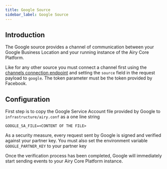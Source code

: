 ```yaml
---
title: Google Source
sidebar_label: Google Source
---
```


## Introduction

The Google source provides a channel of communication between your Google Business Location and your running instance of the Airy Core Platform.

Like for any other source you must connect a channel first using the [channels
connection endpoint](api/http.md#connecting-channels) and setting the `source`
field in the request payload to `google`. The token parameter must be the token provided by Facebook.

## Configuration

First step is to copy the Google Service Account file provided by Google to `infrastructure/airy.conf` as a one line string

```
GOOGLE_SA_FILE=<CONTENT OF THE FILE>
```

As a security measure, every request sent by Google is signed and verified against your partner key.
You must also set the environment variable `GOOGLE_PARTNER_KEY` to your partner key

Once the verification process has been completed, Google will immediately start sending events to your Airy Core Platform instance.

